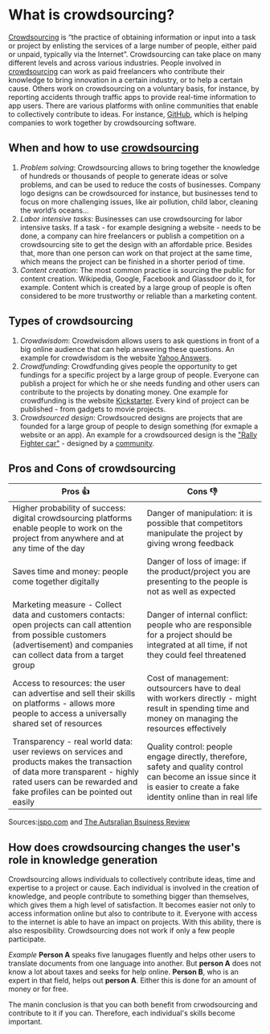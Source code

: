 # What is crowdsourcing? #

[Crowdsourcing](https://www.google.com/search?source=hp&ei=4PHeWuaGGMziU83DscgP&q=crowdsourcing+definition&oq=crowd&gs_l=psy-ab.3.0.35i39k1j0i203k1l9.1321.3977.0.6244.6.5.0.0.0.0.276.488.2-2.2.0....0...1c.1.64.psy-ab..4.2.485.0..0.0.vEEJdEr2hzM) is “the practice of obtaining information or input into a task or project by enlisting the services of a large number of people, either paid or unpaid, typically via the Internet”. Crowdsourcing can take place on many different levels and across various industries. People involved in [crowdsourcing](https://www.investopedia.com/terms/c/crowdsourcing.asp) can work as paid freelancers who contribute their knowledge to bring innovation in a certain industry, or to help a certain cause. Others work on crowdsourcing on a voluntary basis, for instance, by reporting accidents through traffic apps to provide real-time information to app users. There are various platforms with online communities that enable to collectively contribute to ideas. For instance, [GitHub](https://www.entrepreneur.com/article/226707), which is helping companies to work together by crowdsourcing software.


## When and how to use [crowdsourcing](https://www.entrepreneur.com/article/253959) ##

1.	*Problem solving*:
Crowdsourcing allows to bring together the knowledge of hundreds or thousands of people to generate ideas or solve problems, and can be used to reduce the costs of businesses. Company logo designs can be crowdsourced for instance, but businesses tend to focus on more challenging issues, like air pollution, child labor, cleaning the world’s oceans...
2.	*Labor intensive tasks*:
Businesses can use crowdsourcing for labor intensive tasks. If a task - for example designing a website - needs to be done, a company can hire freelancers or publish a competition on a crowdsourcing site to get the design with an affordable price. Besides that, more than one person can work on that project at the same time, which means the project can be finished in a shorter period of time. 
3.	*Content creation*:
The most common practice is sourcing the public for content creation. Wikipedia, Google, Facebook and Glassdoor do it, for example. Content which is created by a large group of people is often considered to be more trustworthy or reliable than a marketing content.

## Types of crowdsourcing ##

1. *Crowdwisdom*:
Crowdwisdom allows users to ask questions in front of a big online audience that can help answering these questions. An example for crowdwisdom is the website [Yahoo Answers](https://answers.yahoo.com/).
2. *Crowdfunding*:
Crowdfunding gives people the opportunity to get fundings for a specific project by a large group of people. Everyone can publish a project for which he or she needs funding and other users can contribute to the projects by donating money. One example for crowdfunding is the website [Kickstarter](https://www.kickstarter.com/). Every kind of project can be published - from gadgets to movie projects.
3. *Crowdsourced design*:
Crowdsoucred designs are projects that are founded for a large group of people to design something (for exmaple a website or an app). An example for a crowdsourced design is the ["Rally Fighter car"](http://www.rallyfighterusa.com/) - designed by a [community](https://www.hongkiat.com/blog/what-is-crowdsourcing/).

## Pros and Cons of crowdsourcing ##

Pros :+1: | Cons :-1:
----------|----------
Higher probability of success: digital crowdsourcing platforms enable people to work on the project from anywhere and at any time of the day | Danger of manipulation: it is possible that competitors manipulate the project by giving wrong feedback 
Saves time and money: people come together digitally | Danger of loss of image: if the product/project you are presenting to the people is not as well as expected
Marketing measure - Collect data and customers contacts: open projects can call attention from possible customers (advertisement) and companies can collect data from a target group | Danger of internal conflict: people who are responsible for a project should be integrated at all time, if not they could feel threatened
Access to resources: the user can advertise and sell their skills on platforms - allows more people to access a universally shared set of resources | Cost of management: outsourcers have to deal with workers directly - might result in spending time and money on managing the resources effectively
Transparency - real world data: user reviews on services and products makes the transaction of data more transparent - highly rated users can be rewarded and fake profiles can be pointed out easily | Quality control: people engage directly, therefore, safety and quality control can become an issue since it is easier to create a fake identity online than in real life

Sources:[ispo.com](https://www.ispo.com/en/markets/id_79709436/crowdsourcing-pros-and-cons-and-how-you-can-profit-from-it.html) and [The Autsralian Bsuiness Review](https://www.theaustralian.com.au/business/business-spectator/the-pros-and-cons-of-crowdsourcing/news-story/9ec9c88a62137d0e425bdfecb2c623ff)

## How does crowdsourcing changes the user's role in knowledge generation ##

Crowdsourcing allows individuals to collectively contribute ideas, time and expertise to a project or cause. Each individual is involved in the creation of knowledge, and people contribute to something bigger than themselves, which gives them a high level of satisfaction. It becomes easier not only to access information online but also to contribute to it. Everyone with access to the internet is able to have an impact on projects. With this ability, there is also resposibility. Crowdsourcing does not work if only a few people participate. 

*Example* **Person A** speaks five lanugages fluently and helps other users to translate documents from one language into another. But **person A** does not know a lot about taxes and seeks for help online. **Person B**, who is an expert in that field, helps out **person A**. Either this is done for an amount of money or for free.

The manin conclusion is that you can both benefit from crwodsourcing and contribute to it if you can. Therefore, each individual's skills become important.